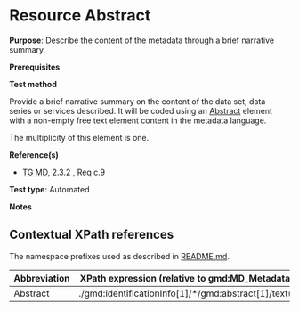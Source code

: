 # Resource Abstract


**Purpose**: Describe the content of the metadata through a brief narrative summary.

**Prerequisites**

**Test method**

Provide a brief narrative summary on the content of the data set, data series or services described.
It will be coded using an [Abstract](#abstract) element with a non-empty free text element content in the 
metadata language.

The multiplicity of this element is one.

**Reference(s)**	 

* [TG MD](http://inspire.ec.europa.eu/id/ats/metadata/2.0/common/README#ref_TG_MD), 2.3.2 , Req c.9


**Test type**: Automated

**Notes**


## Contextual XPath references

The namespace prefixes used as described in [README.md](http://inspire.ec.europa.eu/id/ats/metadata/2.0/common/README#namespaces).

Abbreviation                                   |  XPath expression (relative to gmd:MD_Metadata)
-----------------------------------------------| -------------------------------------------------------------------------
<a name="abstract"></a> Abstract  | ./gmd:identificationInfo[1]/\*/gmd:abstract[1]/text()

